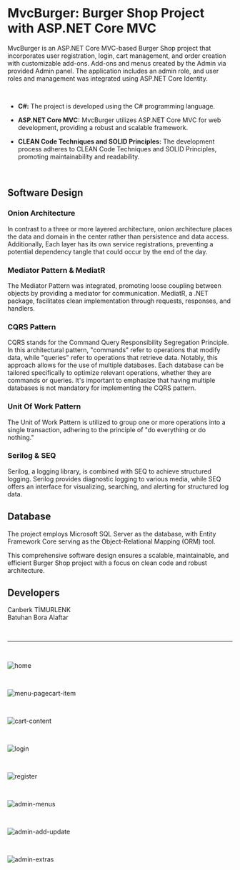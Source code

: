 # MvcBurger: Burger Shop Project with ASP.NET Core MVC

MvcBurger is an ASP.NET Core MVC-based Burger Shop project that incorporates user registration, login, cart management, and order creation with customizable add-ons. Add-ons and menus created by the Admin via provided Admin panel. The application includes an admin role, and user roles and management was integrated using ASP.NET Core Identity.

<br>

- **C#:** The project is developed using the C# programming language.

- **ASP.NET Core MVC:** MvcBurger utilizes ASP.NET Core MVC for web development, providing a robust and scalable framework.

- **CLEAN Code Techniques and SOLID Principles:** The development process adheres to CLEAN Code Techniques and SOLID Principles, promoting maintainability and readability.

<br>

## Software Design

### Onion Architecture

In contrast to a three or more layered architecture, onion architecture places the data and domain in the center rather than persistence and data access. Additionally, Each layer has its own service registrations, preventing a potential dependency tangle that could occur by the end of the day.

### Mediator Pattern & MediatR

The Mediator Pattern was integrated, promoting loose coupling between objects by providing a mediator for communication. MediatR, a .NET package, facilitates clean implementation through requests, responses, and handlers.

### CQRS Pattern

CQRS stands for the Command Query Responsibility Segregation Principle. In this architectural pattern, "commands" refer to operations that modify data, while "queries" refer to operations that retrieve data. Notably, this approach allows for the use of multiple databases. Each database can be tailored specifically to optimize relevant operations, whether they are commands or queries. It's important to emphasize that having multiple databases is not mandatory for implementing the CQRS pattern.

### Unit Of Work Pattern

The Unit of Work Pattern is utilized to group one or more operations into a single transaction, adhering to the principle of "do everything or do nothing."

### Serilog & SEQ

Serilog, a logging library, is combined with SEQ to achieve structured logging. Serilog provides diagnostic logging to various media, while SEQ offers an interface for visualizing, searching, and alerting for structured log data.

## Database

The project employs Microsoft SQL Server as the database, with Entity Framework Core serving as the Object-Relational Mapping (ORM) tool.

This comprehensive software design ensures a scalable, maintainable, and efficient Burger Shop project with a focus on clean code and robust architecture.

## Developers
Canberk TİMURLENK <br>
Batuhan Bora Alaftar

<br>
<hr>
<br>

![home](https://github.com/CanberkTimurlenk/MvcBurger/assets/18058846/64b61916-7c9b-46b7-b11c-c820f78309f8)

<br>

![menu-pagecart-item](https://github.com/CanberkTimurlenk/MvcBurger/assets/18058846/ebef3024-68f4-494a-9de5-c765e615153d)

<br>

![cart-content](https://github.com/CanberkTimurlenk/MvcBurger/assets/18058846/299dd4f2-069c-4e23-88d3-942e583e4fc2)

<br>

![login](https://github.com/CanberkTimurlenk/MvcBurger/assets/18058846/1745398e-f2ce-496e-86b8-f30430fa60b4)

<br>

![register](https://github.com/CanberkTimurlenk/MvcBurger/assets/18058846/98626856-857e-42f4-830b-45fdbb982520)

<br>

![admin-menus](https://github.com/CanberkTimurlenk/MvcBurger/assets/18058846/a024d3c2-5706-47bc-8d1f-2ffddb1cfb7c)

<br>

![admin-add-update](https://github.com/CanberkTimurlenk/MvcBurger/assets/18058846/be86add8-2126-4e92-97c2-3f5f59300f86)

<br>

![admin-extras](https://github.com/CanberkTimurlenk/MvcBurger/assets/18058846/959d1494-a1e4-4bc1-9bf0-7369f70a10ff)

